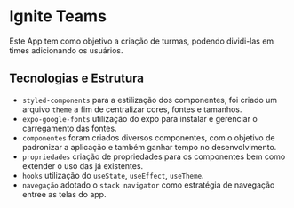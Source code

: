 # Ignite Teams

Este App tem como objetivo a criação de turmas, podendo dividi-las em times adicionando os usuários.

## Tecnologias e Estrutura

- `styled-components` para a estilização dos componentes, foi criado um arquivo `theme` a fim de centralizar cores, fontes e tamanhos.
- `expo-google-fonts` utilização do expo para instalar e gerenciar o carregamento das fontes.
- `componentes` foram criados diversos componentes, com o objetivo de padronizar a aplicação e também ganhar tempo no desenvolvimento.
- `propriedades` criação de propriedades para os componentes bem como extender o uso das já existentes.
- `hooks` utilização do `useState`, `useEffect`, `useTheme`.
- `navegação` adotado o `stack navigator` como estratégia de navegação entree as telas do app.